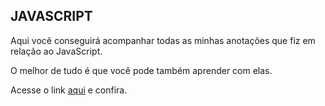 ## JAVASCRIPT
Aqui você conseguirá acompanhar todas as minhas anotações que fiz em relação ao JavaScript.

O melhor de tudo é que você pode também aprender com elas.

Acesse o link [aqui](https://gaabrieloliver.github.io/JAVASCRIPT/) e confira.